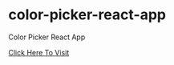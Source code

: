 # color-picker-react-app

Color Picker React App

[Click Here To Visit](https://color-picker-react-app.netlify.app)

